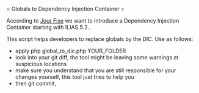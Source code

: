 = Globals to Dependency Injection Container =

According to [Jour Fixe](http://www.ilias.de/docu/goto.php?target=wiki_1357_JourFixe-2015-08-03)
we want to introduce a Dependency Injection Container starting with ILIAS 5.2..

This script helps developers to replace globals by the DIC. Use as follows:

* apply php global_to_dic.php YOUR_FOLDER
* look into your git diff, the tool might be leaving some warnings at suspicious
  locations
* make sure you understand that you are still responsible for your changes
  yourself, this tool just tries to help you
* then git commit, 
